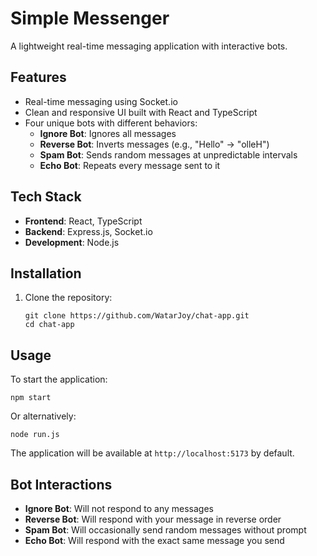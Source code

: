 # Simple Messenger

A lightweight real-time messaging application with interactive bots.

## Features

- Real-time messaging using Socket.io
- Clean and responsive UI built with React and TypeScript
- Four unique bots with different behaviors:
  - **Ignore Bot**: Ignores all messages
  - **Reverse Bot**: Inverts messages (e.g., "Hello" → "olleH")
  - **Spam Bot**: Sends random messages at unpredictable intervals
  - **Echo Bot**: Repeats every message sent to it

## Tech Stack

- **Frontend**: React, TypeScript
- **Backend**: Express.js, Socket.io
- **Development**: Node.js

## Installation

1. Clone the repository:
   ```
   git clone https://github.com/WatarJoy/chat-app.git
   cd chat-app
   ```

## Usage

To start the application:

```
npm start
```

Or alternatively:

```
node run.js
```

The application will be available at `http://localhost:5173` by default.

## Bot Interactions

- **Ignore Bot**: Will not respond to any messages
- **Reverse Bot**: Will respond with your message in reverse order
- **Spam Bot**: Will occasionally send random messages without prompt
- **Echo Bot**: Will respond with the exact same message you send


